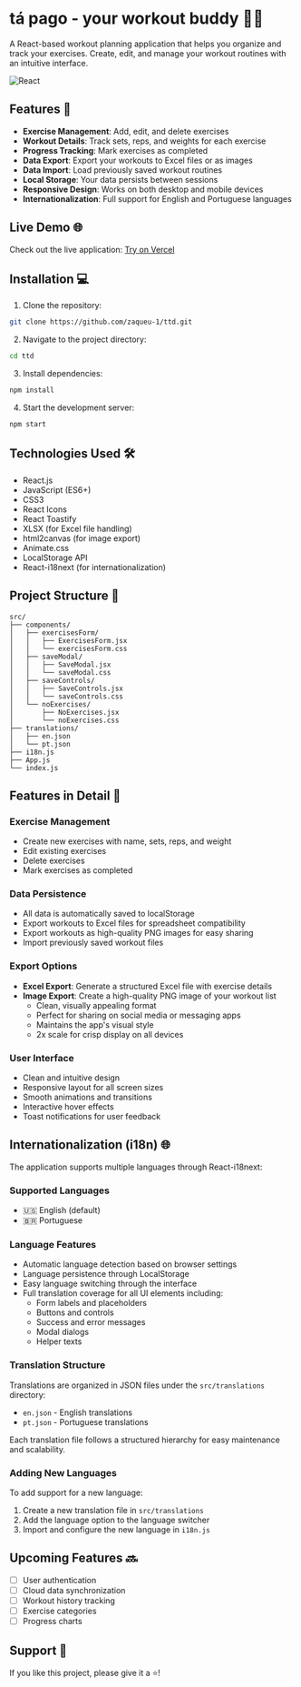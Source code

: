 # tá pago - your workout buddy 🏋️‍♂️

A React-based workout planning application that helps you organize and track your exercises. Create, edit, and manage your workout routines with an intuitive interface.

![React](https://img.shields.io/badge/react-%2320232a.svg?style=for-the-badge&logo=react&logoColor=%2361DAFB)

## Features 🚀

- **Exercise Management**: Add, edit, and delete exercises
- **Workout Details**: Track sets, reps, and weights for each exercise
- **Progress Tracking**: Mark exercises as completed
- **Data Export**: Export your workouts to Excel files or as images
- **Data Import**: Load previously saved workout routines
- **Local Storage**: Your data persists between sessions
- **Responsive Design**: Works on both desktop and mobile devices
- **Internationalization**: Full support for English and Portuguese languages

## Live Demo 🌐

Check out the live application: [Try on Vercel](https://ttd-kappa.vercel.app/)

## Installation 💻

1. Clone the repository:

```bash
git clone https://github.com/zaqueu-1/ttd.git
```

2. Navigate to the project directory:

```bash
cd ttd
```

3. Install dependencies:

```bash
npm install
```

4. Start the development server:

```bash
npm start
```

## Technologies Used 🛠️

- React.js
- JavaScript (ES6+)
- CSS3
- React Icons
- React Toastify
- XLSX (for Excel file handling)
- html2canvas (for image export)
- Animate.css
- LocalStorage API
- React-i18next (for internationalization)

## Project Structure 📁

```
src/
├── components/
│   ├── exercisesForm/
│   │   ├── ExercisesForm.jsx
│   │   └── exercisesForm.css
│   ├── saveModal/
│   │   ├── SaveModal.jsx
│   │   └── saveModal.css
│   ├── saveControls/
│   │   ├── SaveControls.jsx
│   │   └── saveControls.css
│   └── noExercises/
│       ├── NoExercises.jsx
│       └── noExercises.css
├── translations/
│   ├── en.json
│   └── pt.json
├── i18n.js
├── App.js
└── index.js
```

## Features in Detail 📝

### Exercise Management

- Create new exercises with name, sets, reps, and weight
- Edit existing exercises
- Delete exercises
- Mark exercises as completed

### Data Persistence

- All data is automatically saved to localStorage
- Export workouts to Excel files for spreadsheet compatibility
- Export workouts as high-quality PNG images for easy sharing
- Import previously saved workout files

### Export Options

- **Excel Export**: Generate a structured Excel file with exercise details
- **Image Export**: Create a high-quality PNG image of your workout list
  - Clean, visually appealing format
  - Perfect for sharing on social media or messaging apps
  - Maintains the app's visual style
  - 2x scale for crisp display on all devices

### User Interface

- Clean and intuitive design
- Responsive layout for all screen sizes
- Smooth animations and transitions
- Interactive hover effects
- Toast notifications for user feedback

## Internationalization (i18n) 🌐

The application supports multiple languages through React-i18next:

### Supported Languages

- 🇺🇸 English (default)
- 🇧🇷 Portuguese

### Language Features

- Automatic language detection based on browser settings
- Language persistence through LocalStorage
- Easy language switching through the interface
- Full translation coverage for all UI elements including:
  - Form labels and placeholders
  - Buttons and controls
  - Success and error messages
  - Modal dialogs
  - Helper texts

### Translation Structure

Translations are organized in JSON files under the `src/translations` directory:

- `en.json` - English translations
- `pt.json` - Portuguese translations

Each translation file follows a structured hierarchy for easy maintenance and scalability.

### Adding New Languages

To add support for a new language:

1. Create a new translation file in `src/translations`
2. Add the language option to the language switcher
3. Import and configure the new language in `i18n.js`

## Upcoming Features 🔜

- [ ] User authentication
- [ ] Cloud data synchronization
- [ ] Workout history tracking
- [ ] Exercise categories
- [ ] Progress charts

## Support 💪

If you like this project, please give it a ⭐️!
